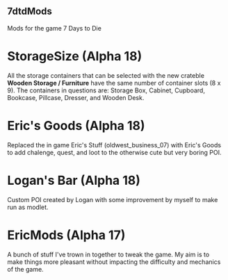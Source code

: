7dtdMods
--------
Mods for the game 7 Days to Die

StorageSize (Alpha 18)
======================

All the storage containers that can be selected with the new crateble **Wooden Storage / Furniture** have the same number of container slots (8 x 9). The containers in questions are: Storage Box, Cabinet, Cupboard, Bookcase, Pillcase, Dresser, and Wooden Desk.

Eric's Goods (Alpha 18)
=======================

Replaced the in game Eric's Stuff (oldwest_business_07) with Eric's Goods to add chalenge, quest, and loot to the otherwise cute but very boring POI.

Logan's Bar (Alpha 18)
======================

Custom POI created by Logan with some improvement by myself to make run as modlet.

EricMods (Alpha 17)
===================

A bunch of stuff I've trown in together to tweak the game. My aim is to make things more pleasant without impacting the difficulty and mechanics of the game.

